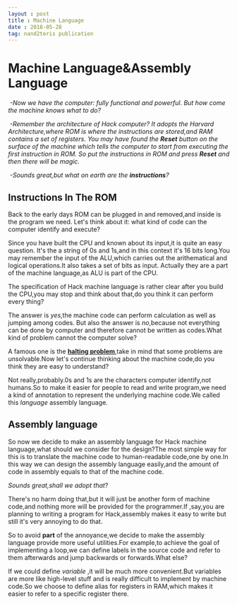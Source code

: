 ```yaml
---
layout : post
title : Machine Language
date : 2018-05-28
tag: nand2teris publication
---
```


# Machine Language&Assembly Language

​	*-Now we have the computer: fully functional and powerful. But how come the machine knows what to do?*

​	*-Remember the architecture of Hack computer? It adopts the Harvard Architecture,where ROM is where the instructions are stored,and RAM contains a set of registers. You may have found the **Reset** button on the surface of the machine which tells the computer to start from executing the first instruction in ROM. So put the instructions in ROM and press **Reset** and then there will be magic.*

​	*-Sounds great,but what on earth are the **instructions**?*

## Instructions In The ROM

Back to the early days ROM can be plugged in and removed,and inside is the program we need. Let's think about it: what kind of code can the computer identify and execute?

Since you have built the CPU and known about its input,it is quite an easy question. It's the a string of 0s and 1s,and in this context it's 16 bits long.You may remember the input of the ALU,which carries out the arithematical and logical operations.It also takes a set of bits as input. Actually they are a part of the machine language,as ALU is part of the CPU.

The specification of Hack machine language is rather clear after you build the CPU,you may stop and think about that,do you think it can perform every thing?

The answer is *yes*,the machine code can perform calculation as well as jumping among codes. But also the answer is *no*,because not everything can be done by computer and therefore cannot be written as codes.What kind of problem cannot the computer solve?

A famous one is the **[halting problem](https://en.wikipedia.org/wiki/Halting_problem)**,take in mind that some problems are unsolvable.Now let's continue thinking about the machine code,do you think they are easy to understand?

Not really,probably.0s and 1s are the characters computer identify,not humans.So to make it easier for people to read and write program,we need a kind of annotation to represent the underlying machine code.We called this *language* assembly language.

## Assembly language

So now we decide to make an assembly language for Hack machine language,what should we consider for the design?The most simple way for this is to translate the machine code to human-readable code,one by one.In this way we can design the assembly language easily,and the amount of code in assembly equals to that of the machine code.

*Sounds great,shall we adopt that*?

There's no harm doing that,but it will just be another form of machine code,and nothing more will be provided for the programmer.If ,say,you are planning to writing a program for Hack,assembly makes it easy to write but still it's very annoying to do that.

So to avoid **part** of the annoyance,we decide to make the assembly language provide more useful utilities.For example,to achieve the goal of implementing a loop,we can define labels in the source code and refer to them afterwards and jump backwards or forwards.What else?

If we could define *variable* ,it will be much more convenient.But variables are more like high-level stuff and is really difficult to implement by machine code.So we choose to define alias for registers in RAM,which makes it easier to refer to a specific register there.
